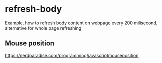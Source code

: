 # refresh-body
Example, how to refresh body content on webpage every 200 milisecond, alternative for whole page refreshing

## Mouse position
https://nerdparadise.com/programming/javascriptmouseposition

